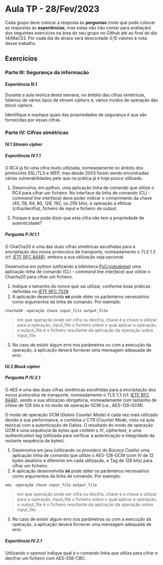 # Aula TP - 28/Fev/2023

Cada grupo deve colocar a resposta às **perguntas** (note que pode colocar as respostas às **experiências**, mas estas não irão contar para avaliação) dos seguintes exercícios na área do seu grupo no Github até ao final do dia 14/Mar/23. Por cada dia de atraso será descontado 0,15 valores à nota desse trabalho.

## Exercícios

### Parte III: Segurança da informação

#### Experiência III.1

Durante a aula teórica desta semana, no âmbito das cifras simétricas, falámos de vários tipos de _stream ciphers_ e, vários modos de operação das _block ciphers_.

Identifique e explique quais das propriedades de segurança é que são fornecidas por essas cifras.

### Parte IV: Cifras simétricas

#### IV.1 _Stream cipher_

##### Experiência IV.1.1

O RC4 já foi uma cifra muito utilizada, nomeadamente no âmbito dos protocolos SSL/TLS e WEP, mas desde 2003 foram sendo encontradas várias vulnerabilidades pelo que na prática já é hoje pouco utilizado.

1. Desenvolva, em python, uma aplicação linha de comando que utilize o RC4 para cifrar um ficheiro. No interface da linha de comando (CLI - _command line interface_) deve poder indicar o comprimento da chave (40, 56, 64, 80, 128, 192, ou 256 bits), a operação a efetuar (cifra/decifra), ficheiro de input e ficheiro de output.

2. Porque é que pode dizer que esta cifra não tem a propriedade de autenticidade?

##### Pergunta P.IV.1.1

O ChaCha20 é uma das duas cifras simétricas escolhidas para a encriptação dos novos protocolos de transporte, nomeadamente o TLS 1.3 (cf. [IETF RFC 8446](https://datatracker.ietf.org/doc/html/rfc8446)), embora a sua utilização seja opcional.

Desenvolva em python (utilizando a biblioteca [PyCryptodome](https://pycryptodome.readthedocs.io/en/latest/src/introduction.html)) uma aplicação linha de comando (CLI - _command line interface_) que utilize o Chacha20 para cifrar um ficheiro.

1. Indique o  tamanho do nonce que vai utilizar, conforme boas práticas definidas no [IETF RFC 7539](https://datatracker.ietf.org/doc/html/rfc7539).
2. A aplicação desenvolvida **só** pode obter os parâmteros necessários como argumentos da linha de comando. Por exemplo:

``chacha20 -operação chave input_file output_file``
> em que operação pode ser cifra ou decifra, chave é a chave a utilizar para a operação,
> input_file o ficheiro sobre o qual aplicar a operação, e output_file é o ficheiro resultante
> da aplicação da operação sobre input_file.

3. No caso de existir algum erro nos parâmetros ou com a execução da operação, a aplicação deverá fornecer uma mensagem adequada de erro.

#### IV.2 _Block cipher_

##### Pergunta P.IV.2.1

O AES é uma das duas cifras simétricas escolhidas para a encriptação dos novos protocolos de transporte, nomeadamente o TLS 1.3 (cf. [IETF RFC 8446](https://datatracker.ietf.org/doc/html/rfc8446)), sendo a sua utilização obrigatória, nomeadamente com tamanho de chave de 128 bits e no modo de operação GCM (i.e., AES-128-GCM).

O modo de operação GCM (_Galois Counter Mode_) é cada vez mais utilizado devido à sua performance, e combina o CTR (_Counter Mode_, visto na aula teórica) com a autenticação de Galois. O resultado do modo de operação GCM é uma sequência de bytes que contém o _IV_, _ciphertext_, e uma _authentication tag_ (utilizada para verificar a autenticação e integridade da restante sequência de bytes).

1. Desenvolva em java (utilizando os _providers_ do _Bouncy Castle_) uma aplicação linha de comando que utilize o AES-128-GCM (com IV de 12 bytes aleatório e diferente em cada utilização, e Tag de 128 bits) para cifrar um ficheiro.
2. A aplicação desenvolvida **só** pode obter os parâmteros necessários como argumentos da linha de comando. Por exemplo:

``aes -operação chave input_file output_file``
> em que operação pode ser cifra ou decifra, chave é a chave a utilizar para a operação,
> input_file o ficheiro sobre o qual aplicar a operação, e output_file é o ficheiro resultante
> da aplicação da operação sobre input_file.

3. No caso de existir algum erro nos parâmetros ou com a execução da operação, a aplicação deverá fornecer uma mensagem adequada de erro.

##### Experiência IV.2.1

Utilizando o openssl indique qual é o comando linha que utiliza para cifrar e decifrar um ficheiro com AES-256-CBC.
